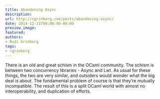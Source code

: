 ```yaml
---
title: Abandoning Async
description:
url: http://rgrinberg.com/posts/abandoning-async/
date: 2014-12-11T00:00:00-00:00
preview_image:
featured:
authors:
- Rudi Grinberg
tags:
- rgrinberg
---
```


<p>There is an old and great schism in the OCaml community. The schism is
between two concurrency libraries - Async and Lwt. As usual for these
things, the two are very similar, and outsiders would wonder what the
big deal is about. The fundamental problem of course is that they&rsquo;re
mutually incompatible. The result of this is a split OCaml world with
almost no interoperability, and duplication of efforts.</p>

